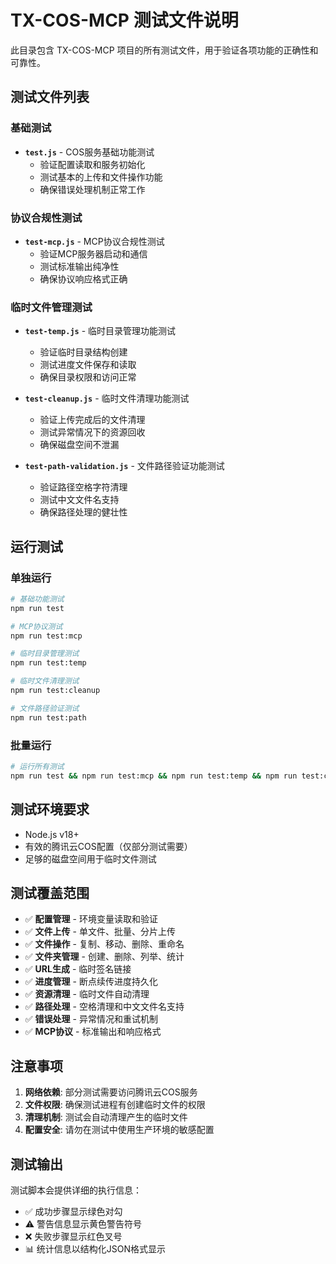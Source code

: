 # TX-COS-MCP 测试文件说明

此目录包含 TX-COS-MCP 项目的所有测试文件，用于验证各项功能的正确性和可靠性。

## 测试文件列表

### 基础测试

- **`test.js`** - COS服务基础功能测试
  - 验证配置读取和服务初始化
  - 测试基本的上传和文件操作功能
  - 确保错误处理机制正常工作

### 协议合规性测试

- **`test-mcp.js`** - MCP协议合规性测试
  - 验证MCP服务器启动和通信
  - 测试标准输出纯净性
  - 确保协议响应格式正确

### 临时文件管理测试

- **`test-temp.js`** - 临时目录管理功能测试
  - 验证临时目录结构创建
  - 测试进度文件保存和读取
  - 确保目录权限和访问正常

- **`test-cleanup.js`** - 临时文件清理功能测试
  - 验证上传完成后的文件清理
  - 测试异常情况下的资源回收
  - 确保磁盘空间不泄漏

- **`test-path-validation.js`** - 文件路径验证功能测试
  - 验证路径空格字符清理
  - 测试中文文件名支持
  - 确保路径处理的健壮性

## 运行测试

### 单独运行

```bash
# 基础功能测试
npm run test

# MCP协议测试
npm run test:mcp

# 临时目录管理测试
npm run test:temp

# 临时文件清理测试
npm run test:cleanup

# 文件路径验证测试
npm run test:path
```

### 批量运行

```bash
# 运行所有测试
npm run test && npm run test:mcp && npm run test:temp && npm run test:cleanup && npm run test:path
```

## 测试环境要求

- Node.js v18+
- 有效的腾讯云COS配置（仅部分测试需要）
- 足够的磁盘空间用于临时文件测试

## 测试覆盖范围

- ✅ **配置管理** - 环境变量读取和验证
- ✅ **文件上传** - 单文件、批量、分片上传
- ✅ **文件操作** - 复制、移动、删除、重命名
- ✅ **文件夹管理** - 创建、删除、列举、统计
- ✅ **URL生成** - 临时签名链接
- ✅ **进度管理** - 断点续传进度持久化
- ✅ **资源清理** - 临时文件自动清理
- ✅ **路径处理** - 空格清理和中文文件名支持
- ✅ **错误处理** - 异常情况和重试机制
- ✅ **MCP协议** - 标准输出和响应格式

## 注意事项

1. **网络依赖**: 部分测试需要访问腾讯云COS服务
2. **文件权限**: 确保测试进程有创建临时文件的权限
3. **清理机制**: 测试会自动清理产生的临时文件
4. **配置安全**: 请勿在测试中使用生产环境的敏感配置

## 测试输出

测试脚本会提供详细的执行信息：
- ✅ 成功步骤显示绿色对勾
- ⚠️  警告信息显示黄色警告符号
- ❌ 失败步骤显示红色叉号
- 📊 统计信息以结构化JSON格式显示